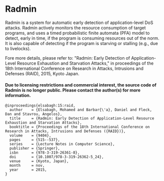 Radmin
====

Radmin is a system for automatic early detection of application-level DoS attacks. Radmin actively monitors the resource consumption of target programs, and uses a timed probabilistic finite automata (PFA) model to detect, early in time, if the program is consuming resources out of the norm. It is also capable of detecting if the program is starving or stalling (e.g., due to livelocks).

Fore more details, please refer to: "Radmin: Early Detection of Application-Level Resource Exhaustion and Starvation Attacks," in proceedings of the 18th International Conference on Research in Attacks, Intrusions and Defenses (RAID), 2015, Kyoto Japan.

#### Due to licensing restrictions and commercial interest, the source code of Radmin is no longer public. Please contact the author(s) for more information.

```
@inproceedings{elsabagh:15:raid,
  author    = {Elsabagh, Mohamed and Barbar{\'a}, Daniel and Fleck, Dan and Stavrou, Angelos},
  title     = {Radmin: Early Detection of Application-Level Resource Exhaustion and Starvation Attacks},
  booktitle = {Proceedings of the 18th International Conference on Research in Attacks, Intrusions and Defenses ({RAID})},
  volume    = {9404},
  pages     = {515--537},
  series    = {Lecture Notes in Computer Science},  
  publisher = {Springer},
  isbn      = {978-3-319-26361-8},
  doi       = {10.1007/978-3-319-26362-5_24},
  venue     = {Kyoto, Japan},
  month     = nov,
  year      = 2015,
}
```
